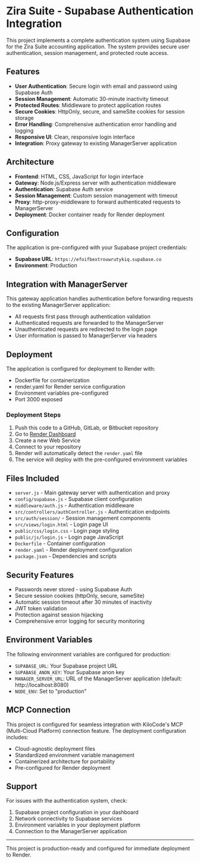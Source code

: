 # Zira Suite - Supabase Authentication Integration

This project implements a complete authentication system using Supabase for the Zira Suite accounting application. The system provides secure user authentication, session management, and protected route access.

## Features

- **User Authentication**: Secure login with email and password using Supabase Auth
- **Session Management**: Automatic 30-minute inactivity timeout
- **Protected Routes**: Middleware to protect application routes
- **Secure Cookies**: HttpOnly, secure, and sameSite cookies for session storage
- **Error Handling**: Comprehensive authentication error handling and logging
- **Responsive UI**: Clean, responsive login interface
- **Integration**: Proxy gateway to existing ManagerServer application

## Architecture

- **Frontend**: HTML, CSS, JavaScript for login interface
- **Gateway**: Node.js/Express server with authentication middleware
- **Authentication**: Supabase Auth service
- **Session Management**: Custom session management with timeout
- **Proxy**: http-proxy-middleware to forward authenticated requests to ManagerServer
- **Deployment**: Docker container ready for Render deployment

## Configuration

The application is pre-configured with your Supabase project credentials:

- **Supabase URL**: `https://efoifbextrouwrutykiq.supabase.co`
- **Environment**: Production

## Integration with ManagerServer

This gateway application handles authentication before forwarding requests to the existing ManagerServer application:

- All requests first pass through authentication validation
- Authenticated requests are forwarded to the ManagerServer
- Unauthenticated requests are redirected to the login page
- User information is passed to ManagerServer via headers

## Deployment

The application is configured for deployment to Render with:

- Dockerfile for containerization
- render.yaml for Render service configuration
- Environment variables pre-configured
- Port 3000 exposed

### Deployment Steps

1. Push this code to a GitHub, GitLab, or Bitbucket repository
2. Go to [Render Dashboard](https://dashboard.render.com)
3. Create a new Web Service
4. Connect to your repository
5. Render will automatically detect the `render.yaml` file
6. The service will deploy with the pre-configured environment variables

## Files Included

- `server.js` - Main gateway server with authentication and proxy
- `config/supabase.js` - Supabase client configuration
- `middleware/auth.js` - Authentication middleware
- `src/controllers/authController.js` - Authentication endpoints
- `src/auth/session/` - Session management components
- `src/views/login.html` - Login page UI
- `public/css/login.css` - Login page styling
- `public/js/login.js` - Login page JavaScript
- `Dockerfile` - Container configuration
- `render.yaml` - Render deployment configuration
- `package.json` - Dependencies and scripts

## Security Features

- Passwords never stored - using Supabase Auth
- Secure session cookies (httpOnly, secure, sameSite)
- Automatic session timeout after 30 minutes of inactivity
- JWT token validation
- Protection against session hijacking
- Comprehensive error logging for security monitoring

## Environment Variables

The following environment variables are configured for production:

- `SUPABASE_URL`: Your Supabase project URL
- `SUPABASE_ANON_KEY`: Your Supabase anon key
- `MANAGER_SERVER_URL`: URL of the ManagerServer application (default: http://localhost:8080)
- `NODE_ENV`: Set to "production"

## MCP Connection

This project is configured for seamless integration with KiloCode's MCP (Multi-Cloud Platform) connection feature. The deployment configuration includes:

- Cloud-agnostic deployment files
- Standardized environment variable management
- Containerized architecture for portability
- Pre-configured for Render deployment

## Support

For issues with the authentication system, check:

1. Supabase project configuration in your dashboard
2. Network connectivity to Supabase services
3. Environment variables in your deployment platform
4. Connection to the ManagerServer application

---

This project is production-ready and configured for immediate deployment to Render.